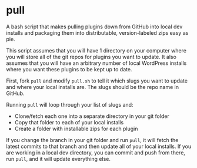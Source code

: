 # pull
A bash script that makes pulling plugins down from GitHub into local dev installs and packaging them into distributable, version-labeled zips easy as pie.

This script assumes that you will have 1 directory on your computer where you will store all of the git repos for plugins you want to update. It also assumes that you will have an arbitrary number of local WordPress installs where you want these plugins to be kept up to date.

First, fork `pull` and modify `pull.sh` to tell it which slugs you want to update and where your local installs are. The slugs should be the repo name in GitHub. 

Running `pull` will loop through your list of slugs and:
- Clone/fetch each one into a separate directory in your git folder
- Copy that folder to each of your local installs
- Create a folder with installable zips for each plugin

If you change the branch in your git folder and run `pull`, it will fetch the latest commits to that branch and then update all of your local installs. If you are working in a local dev directory, you can commit and push from there, run `pull`, and it will update everything else.
